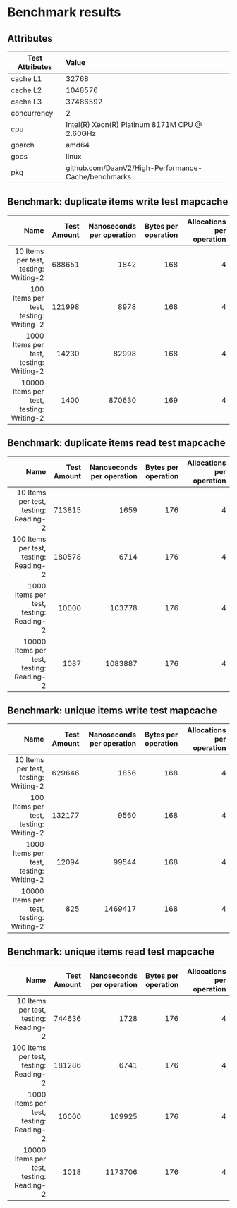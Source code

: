 # Benchmark results

## Attributes

|Test Attributes|Value|
|---------------|:-----|
|cache L1|32768|
|cache L2|1048576|
|cache L3|37486592|
|concurrency|2|
|cpu|Intel(R) Xeon(R) Platinum 8171M CPU @ 2.60GHz|
|goarch|amd64|
|goos|linux|
|pkg|github.com/DaanV2/High-Performance-Cache/benchmarks|

## Benchmark: duplicate items write test mapcache 

|Name|Test Amount|Nanoseconds per operation|Bytes per operation|Allocations per operation|
|----:|---:|---:|---:|---:|
|10 Items per test, testing: Writing-2|688651|1842|168|4|
|100 Items per test, testing: Writing-2|121998|8978|168|4|
|1000 Items per test, testing: Writing-2|14230|82998|168|4|
|10000 Items per test, testing: Writing-2|1400|870630|169|4|

## Benchmark: duplicate items read test mapcache 

|Name|Test Amount|Nanoseconds per operation|Bytes per operation|Allocations per operation|
|----:|---:|---:|---:|---:|
|10 Items per test, testing: Reading-2|713815|1659|176|4|
|100 Items per test, testing: Reading-2|180578|6714|176|4|
|1000 Items per test, testing: Reading-2|10000|103778|176|4|
|10000 Items per test, testing: Reading-2|1087|1083887|176|4|

## Benchmark: unique items write test mapcache 

|Name|Test Amount|Nanoseconds per operation|Bytes per operation|Allocations per operation|
|----:|---:|---:|---:|---:|
|10 Items per test, testing: Writing-2|629646|1856|168|4|
|100 Items per test, testing: Writing-2|132177|9560|168|4|
|1000 Items per test, testing: Writing-2|12094|99544|168|4|
|10000 Items per test, testing: Writing-2|825|1469417|168|4|

## Benchmark: unique items read test mapcache 

|Name|Test Amount|Nanoseconds per operation|Bytes per operation|Allocations per operation|
|----:|---:|---:|---:|---:|
|10 Items per test, testing: Reading-2|744636|1728|176|4|
|100 Items per test, testing: Reading-2|181286|6741|176|4|
|1000 Items per test, testing: Reading-2|10000|109925|176|4|
|10000 Items per test, testing: Reading-2|1018|1173706|176|4|

